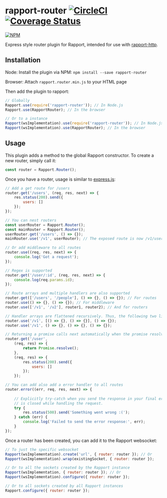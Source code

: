 # rapport-router [![CircleCI](https://circleci.com/gh/miratronix/rapport-router.svg?style=shield)](https://circleci.com/gh/miratronix/rapport-router) [![Coverage Status](https://coveralls.io/repos/github/miratronix/rapport-router/badge.svg)](https://coveralls.io/github/miratronix/rapport-router)
[![NPM](https://nodei.co/npm/rapport-router.png)](https://npmjs.org/package/rapport-router)

Express style router plugin for Rapport, intended for use with [rapport-http](https://github.com/miratronix/rapport-http).

## Installation
Node: Install the plugin via NPM: `npm install --save rapport-router`

Browser: Attach `rapport.router.min.js` to your HTML page

Then add the plugin to rapport:
```javascript
// Globally
Rapport.use(require('rapport-router')); // In Node.js
Rapport.use(RapportRouter); // In the browser

// Or to a instance
Rapport(wsImplementation).use(require('rapport-router')); // In Node.js
Rapport(wsImplementation).use(RapportRouter); // In the browser
```

## Usage
This plugin adds a method to the global Rapport constructor. To create a new router, simply call it:
```javascript
const router = Rapport.Router();
```

Once you have a router, usage is similar to [express.js](https://expressjs.com/en/guide/routing.html):
```javascript
// Add a get route for /users
router.get('/users', (req, res, next) => {
    res.status(200).send({
        users: []
    });
});

// You can nest routers
const userRouter = Rapport.Router();
const mainRouter = Rapport.Router();
userRouter.get('/users', () => {});
mainRouter.use('/v1', userRouter); // The exposed route is now /v1/users

// Or add middleware to all routes
router.use((req, res, next) => {
    console.log('Got a request'); 
});

// Regex is supported
router.get('/user/:id', (req, res, next) => {
    console.log(req.params.id);
});

// Route arrays and multiple handlers are also supported
router.get(['/users', '/people'], () => {}, () => {}); // For routes
router.use(() => {}, () => {}); // For middleware
router.use(['/v1', '/v2'], router1, router2); // And for routers

// Handler arrays are flattened recursively. Thus, the following two lines are equivalent
router.use('/v1', [() => {}, () => {}], () => {});
router.use('/v1', () => {}, () => {}, () => {});

// Returning a promise calls next automatically when the promise resolves
router.get('/user', 
    (req, res) => {
        return Promise.resolve();
    },
    (req, res) => {
        res.status(200).send({
            users: []
        });
    });

// You can add also add a error handler to all routes
router.error((err, req, res, next) => {
    
    // Explicitly try-catch when you send the response in your final error handler, to handle cases when the websocket 
    // is closed while handling the request.
    try {
        res.status(500).send('Something went wrong :(');
    } catch (err) {
        console.log('Failed to send the error response:', err);
    }
});
```

Once a router has been created, you can add it to the Rapport websocket:
```javascript
// To just the specific websocket
Rapport(wsImplementation).create('url', { router: router }); // Or
Rapport(wsImplementation).wrap(existingSocket, { router: router });

// Or to all the sockets created by the Rapport instance
Rapport(wsImplementation, { router: router }); // Or
Rapport(wsImplementation).configure({ router: router });

// Or to all sockets created by all Rapport instances
Rapport.configure({ router: router });
```
